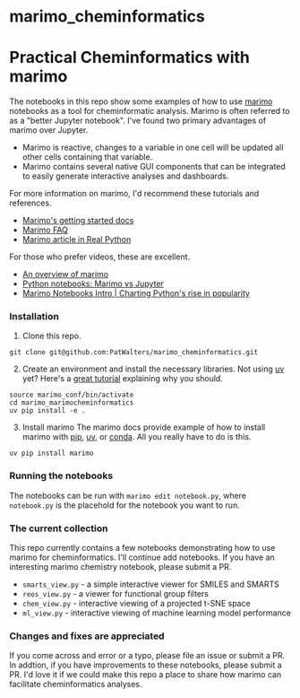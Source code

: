 # marimo_cheminformatics
# Practical Cheminformatics with marimo

The notebooks in this repo show some examples of how to use [marimo](https://marimo.io/) notebooks as a tool for cheminformatic analysis. Marimo is often referred to as a "better Jupyter notebook". I've found two primary advantages of marimo over Jupyter.
- Marimo is reactive, changes to a variable in one cell will be updated all other cells containing that variable.
- Marimo contains several native GUI components that can be integrated to easily generate interactive analyses and dashboards.

For more information on marimo, I'd recommend these tutorials and references.
- [Marimo's getting started docs](https://docs.marimo.io/getting_started/)
- [Marimo FAQ](https://docs.marimo.io/faq/)
- [Marimo article in Real Python](https://realpython.com/marimo-notebook/)

For those who prefer videos, these are excellent.
- [An overview of marimo](https://www.youtube.com/watch?v=3N6lInzq5MI)
- [Python notebooks: Marimo vs Jupyter](https://www.youtube.com/watch?v=tLyjRfkyfFg&t=265s)
- [Marimo Notebooks Intro | Charting Python's rise in popularity](https://www.youtube.com/watch?v=XoArtLKPJ2I)

### Installation
1. Clone this repo.

```git clone git@github.com:PatWalters/marimo_cheminformatics.git```

2. Create an environment and install the necessary libraries.
Not using [uv](https://docs.astral.sh/uv/) yet? Here's a [great tutorial](https://realpython.com/python-uv/) explaining why you should. 
```uv venv marimo_cinf --python 3.11
source marimo_conf/bin/activate
cd marimo_marimocheminformatics
uv pip install -e .
```
3. Install marimo
The marimo docs provide example of how to install marimo with [pip](https://docs.marimo.io/#__tabbed_1_1),
[uv](https://docs.marimo.io/#__tabbed_1_2), or [conda](https://docs.marimo.io/#__tabbed_1_3).
All you really have to do is this.

```uv pip install marimo```

### Running the notebooks
The notebooks can be run with `marimo edit notebook.py`, where `notebook.py` is the placehold for the notebook you want to run.

### The current collection
This repo currently contains a few notebooks demonstrating how to use marimo for cheminformatics. I'll continue add notebooks. If you have an interesting marimo chemistry notebook, please submit a PR.

- ```smarts_view.py``` - a simple interactive viewer for SMILES and SMARTS
- ```reos_view.py``` - a viewer for functional group filters
- ```chem_view.py``` - interactive viewing of a projected t-SNE space
- ```ml_view.py``` - interactive viewing of machine learning model performance

### Changes and fixes are appreciated
If you come across and error or a typo, please file an issue or submit a PR.  In addtion, if you have improvements to these notebooks, please submit a PR. I'd love it if we could make this repo a place to share how marimo can facilitate cheminformatics analyses.







